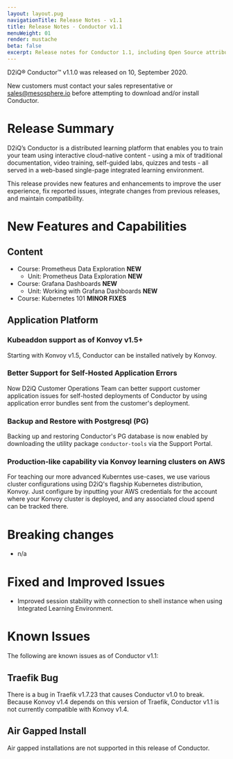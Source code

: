 ```yaml
---
layout: layout.pug
navigationTitle: Release Notes - v1.1
title: Release Notes - Conductor v1.1
menuWeight: 01
render: mustache
beta: false
excerpt: Release notes for Conductor 1.1, including Open Source attribution, and version policy.
---
```


D2iQ&reg; Conductor&trade; v1.1.0 was released on 10, September 2020.

New customers must contact your sales representative or <a href="mailto:sales@mesosphere.io">sales@mesosphere.io</a> before attempting to download and/or install Conductor.

# Release Summary
D2iQ’s Conductor is a distributed learning platform that enables you to train your team using interactive cloud-native content - using a mix of traditional documentation, video training, self-guided labs, quizzes and tests - all served in a web-based single-page integrated learning environment.

This release provides new features and enhancements to improve the user experience, fix reported issues, integrate changes from previous releases, and maintain compatibility.

# New Features and Capabilities

## Content

- Course: Prometheus Data Exploration **NEW**
  - Unit: Prometheus Data Exploration **NEW**
- Course: Grafana Dashboards **NEW**
  - Unit: Working with Grafana Dashboards **NEW**
- Course: Kubernetes 101 **MINOR FIXES**

## Application Platform

### Kubeaddon support as of Konvoy v1.5+
Starting with Konvoy v1.5, Conductor can be installed natively by Konvoy.

### Better Support for Self-Hosted Application Errors
Now D2iQ Customer Operations Team can better support customer application issues for self-hosted deployments of Conductor by using application error bundles sent from the customer's deployment.

### Backup and Restore with Postgresql (PG)
Backing up and restoring Conductor's PG database is now enabled by downloading the utility package `conductor-tools` via the Support Portal.

### Production-like capability via Konvoy learning clusters on AWS
For teaching our more advanced Kuberntes use-cases, we use various cluster configurations using D2iQ's flagship Kubernetes distribution, Konvoy. Just configure by inputting your AWS credentials for the account where your Konvoy cluster is deployed, and any associated cloud spend can be tracked there.

# Breaking changes

- n/a

# Fixed and Improved Issues

- Improved session stability with connection to shell instance when using Integrated Learning Environment.

# Known Issues

The following are known issues as of Conductor v1.1:

## Traefik Bug

There is a bug in Traefik v1.7.23 that causes Conductor v1.0 to break. Because Konvoy v1.4 depends on this version of Traefik, Conductor v1.1 is not currently compatible with Konvoy v1.4.

## Air Gapped Install
Air gapped installations are not supported in this release of Conductor.
